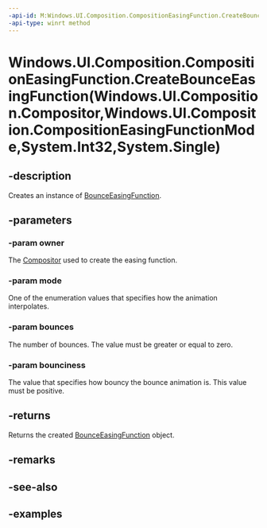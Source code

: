 ```yaml
---
-api-id: M:Windows.UI.Composition.CompositionEasingFunction.CreateBounceEasingFunction(Windows.UI.Composition.Compositor,Windows.UI.Composition.CompositionEasingFunctionMode,System.Int32,System.Single)
-api-type: winrt method
---
```


# Windows.UI.Composition.CompositionEasingFunction.CreateBounceEasingFunction(Windows.UI.Composition.Compositor,Windows.UI.Composition.CompositionEasingFunctionMode,System.Int32,System.Single)

<!--
public static Windows.UI.Composition.BounceEasingFunction CreateBounceEasingFunction (Windows.UI.Composition.Compositor owner, Windows.UI.Composition.CompositionEasingFunctionMode mode, int bounces, float bounciness);
-->


## -description

Creates an instance of [BounceEasingFunction](bounceeasingfunction.md).

## -parameters

### -param owner

The [Compositor](compositor.md) used to create the easing function.

### -param mode

One of the enumeration values that specifies how the animation interpolates.

### -param bounces

The number of bounces. The value must be greater or equal to zero.

### -param bounciness

The value that specifies how bouncy the bounce animation is. This value must be positive.

## -returns

Returns the created [BounceEasingFunction](bounceeasingfunction.md) object.

## -remarks

## -see-also

## -examples


